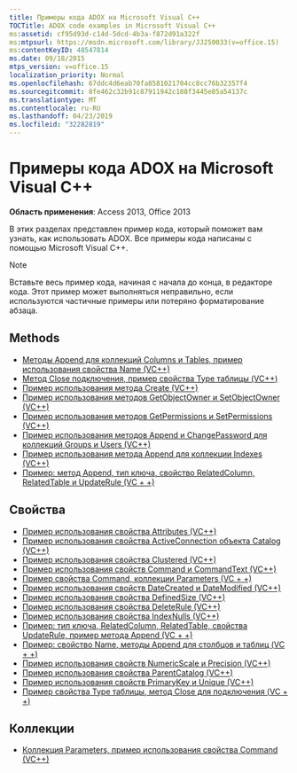 ```yaml
---
title: Примеры кода ADOX на Microsoft Visual C++
TOCTitle: ADOX code examples in Microsoft Visual C++
ms:assetid: cf95d93d-c14d-5dcd-4b3a-f872d91a322f
ms:mtpsurl: https://msdn.microsoft.com/library/JJ250033(v=office.15)
ms:contentKeyID: 48547814
ms.date: 09/18/2015
mtps_version: v=office.15
localization_priority: Normal
ms.openlocfilehash: 67ddc4d6eab70fa8581021704cc8cc76b32357f4
ms.sourcegitcommit: 8fe462c32b91c87911942c188f3445e85a54137c
ms.translationtype: MT
ms.contentlocale: ru-RU
ms.lasthandoff: 04/23/2019
ms.locfileid: "32282819"
---
```

# <a name="adox-code-examples-in-microsoft-visual-c"></a>Примеры кода ADOX на Microsoft Visual C++

**Область применения**: Access 2013, Office 2013

В этих разделах представлен пример кода, который поможет вам узнать, как использовать ADOX. Все примеры кода написаны с помощью Microsoft Visual C++.

> [!NOTE]
> Вставьте весь пример кода, начиная с начала до конца, в редакторе кода. Этот пример может выполняться неправильно, если используются частичные примеры или потеряно форматирование абзаца.

## <a name="methods"></a>Methods

- [Методы Append для коллекций Columns и Tables, пример использования свойства Name (VC++)](columns-and-tables-append-methods-name-property-example-vc.md)
- [Метод Close подключения, пример свойства Type таблицы (VC++)](connection-close-method-table-type-property-example-vc.md)
- [Пример использования метода Create (VC++)](create-method-example-vc.md)
- [Пример использования методов GetObjectOwner и SetObjectOwner (VC++)](getobjectowner-and-setobjectowner-methods-example-vc.md)
- [Пример использования методов GetPermissions и SetPermissions (VC++)](getpermissions-and-setpermissions-methods-example-vc.md)
- [Пример использования методов Append и ChangePassword для коллекций Groups и Users (VC++)](groups-and-users-append-changepassword-methods-example-vc.md)
- [Пример использования метода Append для коллекции Indexes (VC++)](indexes-append-method-example-vc.md)
- [Пример: метод Append, тип ключа, свойство RelatedColumn, RelatedTable и UpdateRule (VC + +)](keys-append-method-key-type-relatedcolumn-relatedtable-and-updaterule-properties-example-vc.md)

## <a name="properties"></a>Свойства

- [Пример использования свойства Attributes (VC++)](attributes-property-example-vc.md)
- [Пример использования свойства ActiveConnection объекта Catalog (VC++)](catalog-activeconnection-property-example-vc.md)
- [Пример использования свойства Clustered (VC++)](clustered-property-example-vc.md)
- [Пример использования свойств Command и CommandText (VC++)](command-and-commandtext-properties-example-vc.md)
- [Пример свойства Command, коллекции Parameters (VC + +)](parameters-collection-command-property-example-vc.md)
- [Пример использования свойств DateCreated и DateModified (VC++)](datecreated-and-datemodified-properties-example-vc.md)
- [Пример использования свойства DefinedSize (VC++)](definedsize-property-example-vc.md)
- [Пример использования свойства DeleteRule (VC++)](deleterule-property-example-vc.md)
- [Пример использования свойства IndexNulls (VC++)](indexnulls-property-example-vc.md)
- [Пример: тип ключа, RelatedColumn, RelatedTable, свойства UpdateRule, пример метода Append (VC + +)](keys-append-method-key-type-relatedcolumn-relatedtable-and-updaterule-properties-example-vc.md)
- [Пример: свойство Name, методы Append для столбцов и таблиц (VC + +)](columns-and-tables-append-methods-name-property-example-vc.md)
- [Пример использования свойств NumericScale и Precision (VC++)](numericscale-and-precision-properties-example-vc.md)
- [Пример использования свойства ParentCatalog (VC++)](parentcatalog-property-example-vc.md)
- [Пример использования свойств PrimaryKey и Unique (VC++)](primarykey-and-unique-properties-example-vc.md)
- [Пример свойства Type таблицы, метод Close для подключения (VC + +)](connection-close-method-table-type-property-example-vc.md)

## <a name="collections"></a>Коллекции

- [Коллекция Parameters, пример использования свойства Command (VC++)](parameters-collection-command-property-example-vc.md)

